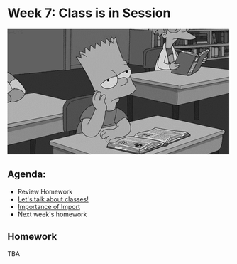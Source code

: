 # Week 7: Class is in Session
![bart_class dot gif](assets/bart_class.gif)

## Agenda:
- Review Homework
- [Let's talk about classes!](lesson.md)
- [Importance of Import](lesson.md)
- Next week's homework

## Homework
TBA
